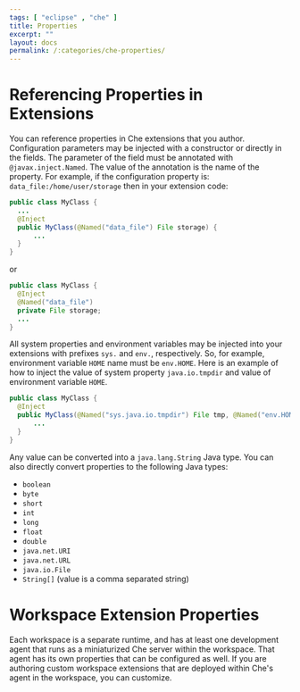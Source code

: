 ```yaml
---
tags: [ "eclipse" , "che" ]
title: Properties
excerpt: ""
layout: docs
permalink: /:categories/che-properties/
---
```

# Referencing Properties in Extensions  
You can reference properties in Che extensions that you author. Configuration parameters may be injected with a constructor or directly in the fields. The parameter of the field must be annotated with `@javax.inject.Named`. The value of the annotation is the name of the property. For example, if the configuration property is: `data_file:/home/user/storage` then in your extension code:
```java  
public class MyClass {
  ...
  @Inject
  public MyClass(@Named("data_file") File storage) {
      ...
  }
}
```
or
```java  
public class MyClass {
  @Inject
  @Named("data_file")
  private File storage;
  ...
}
```
All system properties and environment variables may be injected into your extensions with prefixes `sys.` and `env.`, respectively. So, for example, environment variable `HOME` name must be `env.HOME`. Here is an example of how to inject the value of system property `java.io.tmpdir` and value of environment variable `HOME`.
```java  
public class MyClass {
  @Inject
  public MyClass(@Named("sys.java.io.tmpdir") File tmp, @Named("env.HOME") File home) {
      ...
  }
}
```
Any value can be converted into a `java.lang.String` Java type. You can also directly convert properties to the following Java types:
  * `boolean`
  * `byte`
  * `short`
  * `int`
  * `long`
  * `float`
  * `double`
  * `java.net.URI`
  * `java.net.URL`
  * `java.io.File`
  * `String[]` (value is a comma separated string)
# Workspace Extension Properties  
Each workspace is a separate runtime, and has at least one development agent that runs as a miniaturized Che server within the workspace. That agent has its own properties that can be configured as well. If you are authoring custom workspace extensions that are deployed within Che's agent in the workspace, you can customize.
